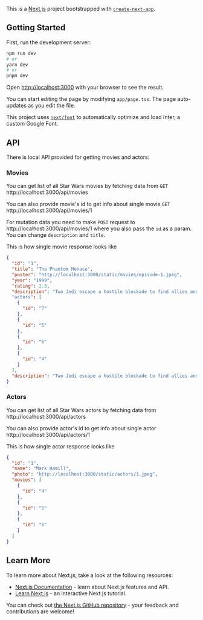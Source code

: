 This is a [Next.js](https://nextjs.org/) project bootstrapped with [`create-next-app`](https://github.com/vercel/next.js/tree/canary/packages/create-next-app).

## Getting Started

First, run the development server:

```bash
npm run dev
# or
yarn dev
# or
pnpm dev
```

Open [http://localhost:3000](http://localhost:3000) with your browser to see the result.

You can start editing the page by modifying `app/page.tsx`. The page auto-updates as you edit the file.

This project uses [`next/font`](https://nextjs.org/docs/basic-features/font-optimization) to automatically optimize and load Inter, a custom Google Font.

## API

There is local API provided for getting movies and actors:

### Movies

You can get list of all Star Wars movies by fetching data from `GET` http://localhost:3000/api/movies

You can also provide movie's id to get info about single movie `GET` http://localhost:3000/api/movies/1

For mutation data you need to make `POST` request to http://localhost:3000/api/movies/1 where you also pass the `id` as a param. You can change `description` and `title`.

This is how single movie response looks like

```json
{
  "id": "1",
  "title": "The Phantom Menace",
  "poster": "http://localhost:3000/static/movies/episode-1.jpeg",
  "year": "1999",
  "rating": 2.5,
  "description": "Two Jedi escape a hostile blockade to find allies and come across a young boy who may bring balance to the Force, but the long dormant Sith resurface to claim their original glory."
  "actors": [
    {
      "id": "7"
    },
    {
      "id": "5"
    },
    {
      "id": "6"
    },
    {
      "id": "4"
    }
  ],
  "description": "Two Jedi escape a hostile blockade to find allies and come across a young boy who may bring balance to the Force, but the long dormant Sith resurface to claim their original glory."
}
```

### Actors

You can get list of all Star Wars actors by fetching data from http://localhost:3000/api/actors

You can also provide actor's id to get info about single actor http://localhost:3000/api/actors/1

This is how single actor response looks like

```json
{
  "id": "1",
  "name": "Mark Hamill",
  "photo": "http://localhost:3000/static/actors/1.jpeg",
  "movies": [
    {
      "id": "4"
    },
    {
      "id": "5"
    },
    {
      "id": "6"
    }
  ]
}
```

## Learn More

To learn more about Next.js, take a look at the following resources:

- [Next.js Documentation](https://nextjs.org/docs) - learn about Next.js features and API.
- [Learn Next.js](https://nextjs.org/learn) - an interactive Next.js tutorial.

You can check out [the Next.js GitHub repository](https://github.com/vercel/next.js/) - your feedback and contributions are welcome!
